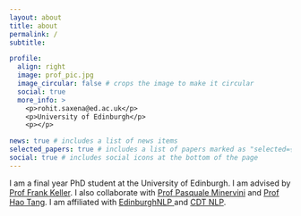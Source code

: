 ```yaml
---
layout: about
title: about
permalink: /
subtitle:

profile:
  align: right
  image: prof_pic.jpg
  image_circular: false # crops the image to make it circular
  social: true
  more_info: >
    <p>rohit.saxena@ed.ac.uk</p>
    <p>University of Edinburgh</p>
    <p></p>

news: true # includes a list of news items
selected_papers: true # includes a list of papers marked as "selected={true}"
social: true # includes social icons at the bottom of the page
---
```


I am a final year PhD student at the University of Edinburgh. I am advised by [Prof Frank Keller](https://homepages.inf.ed.ac.uk/keller/). I also collaborate with [Prof Pasquale Minervini](http://www.neuralnoise.com/) and [Prof Hao Tang](https://homepages.inf.ed.ac.uk/htang2/). I am affiliated with [EdinburghNLP ](https://edinburghnlp.inf.ed.ac.uk/) and [CDT NLP](https://web.inf.ed.ac.uk/cdt/natural-language-processing).
